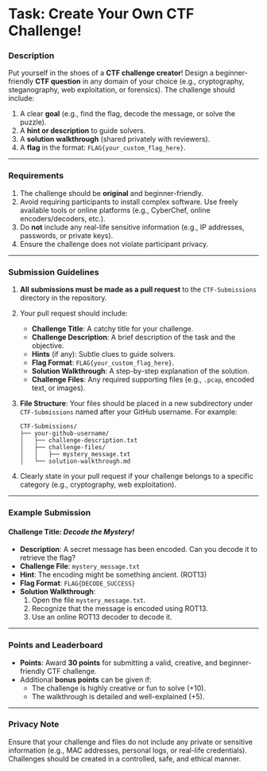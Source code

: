# **Task: Create Your Own CTF Challenge!**

### **Description**
Put yourself in the shoes of a **CTF challenge creator**! Design a beginner-friendly **CTF question** in any domain of your choice (e.g., cryptography, steganography, web exploitation, or forensics). The challenge should include:

1. A clear **goal** (e.g., find the flag, decode the message, or solve the puzzle).
2. A **hint or description** to guide solvers.
3. A **solution walkthrough** (shared privately with reviewers).
4. A **flag** in the format: `FLAG{your_custom_flag_here}`.

---

### **Requirements**
1. The challenge should be **original** and beginner-friendly.
2. Avoid requiring participants to install complex software. Use freely available tools or online platforms (e.g., CyberChef, online encoders/decoders, etc.).
3. Do **not** include any real-life sensitive information (e.g., IP addresses, passwords, or private keys).
4. Ensure the challenge does not violate participant privacy.

---

### **Submission Guidelines**
1. **All submissions must be made as a pull request** to the `CTF-Submissions` directory in the repository.
2. Your pull request should include:
    - **Challenge Title**: A catchy title for your challenge.
    - **Challenge Description**: A brief description of the task and the objective.
    - **Hints** (if any): Subtle clues to guide solvers.
    - **Flag Format**: `FLAG{your_custom_flag_here}`.
    - **Solution Walkthrough**: A step-by-step explanation of the solution.
    - **Challenge Files**: Any required supporting files (e.g., `.pcap`, encoded text, or images).
3. **File Structure**:
    Your files should be placed in a new subdirectory under `CTF-Submissions` named after your GitHub username. For example:

    ```plaintext
    CTF-Submissions/
    ├── your-github-username/
    │   ├── challenge-description.txt
    │   ├── challenge-files/
    │   │   ├── mystery_message.txt
    │   └── solution-walkthrough.md
    ```

4. Clearly state in your pull request if your challenge belongs to a specific category (e.g., cryptography, web exploitation).

---

### **Example Submission**
#### Challenge Title: *Decode the Mystery!*
- **Description**: A secret message has been encoded. Can you decode it to retrieve the flag?
- **Challenge File**: `mystery_message.txt`
- **Hint**: The encoding might be something ancient. (ROT13)
- **Flag Format**: `FLAG{DECODE_SUCCESS}`
- **Solution Walkthrough**:
  1. Open the file `mystery_message.txt`.
  2. Recognize that the message is encoded using ROT13.
  3. Use an online ROT13 decoder to decode it.

---

### **Points and Leaderboard**
- **Points**: Award **30 points** for submitting a valid, creative, and beginner-friendly CTF challenge.
- Additional **bonus points** can be given if:
  - The challenge is highly creative or fun to solve (+10).
  - The walkthrough is detailed and well-explained (+5).

---

### **Privacy Note**
Ensure that your challenge and files do not include any private or sensitive information (e.g., MAC addresses, personal logs, or real-life credentials). Challenges should be created in a controlled, safe, and ethical manner.
